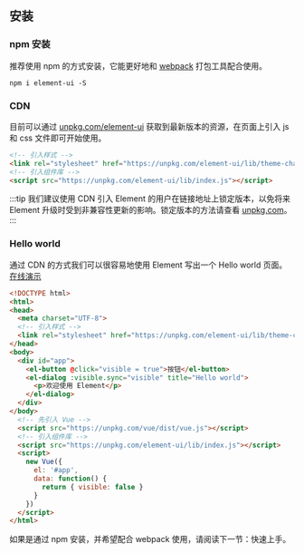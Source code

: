 ## 安装

### npm 安装
推荐使用 npm 的方式安装，它能更好地和 [webpack](https://webpack.js.org/) 打包工具配合使用。

```shell
npm i element-ui -S
```

### CDN
目前可以通过 [unpkg.com/element-ui](https://unpkg.com/element-ui/) 获取到最新版本的资源，在页面上引入 js 和 css 文件即可开始使用。

```html
<!-- 引入样式 -->
<link rel="stylesheet" href="https://unpkg.com/element-ui/lib/theme-chalk/index.css">
<!-- 引入组件库 -->
<script src="https://unpkg.com/element-ui/lib/index.js"></script>
```

:::tip
我们建议使用 CDN 引入 Element 的用户在链接地址上锁定版本，以免将来 Element 升级时受到非兼容性更新的影响。锁定版本的方法请查看 [unpkg.com](https://unpkg.com)。
:::

### Hello world
通过 CDN 的方式我们可以很容易地使用 Element 写出一个 Hello world 页面。[在线演示](https://jsfiddle.net/hzfpyvg6/14/)

```html
<!DOCTYPE html>
<html>
<head>
  <meta charset="UTF-8">
  <!-- 引入样式 -->
  <link rel="stylesheet" href="https://unpkg.com/element-ui/lib/theme-chalk/index.css">
</head>
<body>
  <div id="app">
    <el-button @click="visible = true">按钮</el-button>
    <el-dialog :visible.sync="visible" title="Hello world">
      <p>欢迎使用 Element</p>
    </el-dialog>
  </div>
</body>
  <!-- 先引入 Vue -->
  <script src="https://unpkg.com/vue/dist/vue.js"></script>
  <!-- 引入组件库 -->
  <script src="https://unpkg.com/element-ui/lib/index.js"></script>
  <script>
    new Vue({
      el: '#app',
      data: function() {
        return { visible: false }
      }
    })
  </script>
</html>
```
如果是通过 npm 安装，并希望配合 webpack 使用，请阅读下一节：快速上手。
